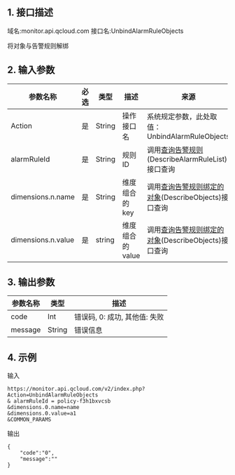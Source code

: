 ## 1. 接口描述
域名:monitor.api.qcloud.com
接口名:UnbindAlarmRuleObjects

将对象与告警规则解绑

## 2. 输入参数
| 参数名称 | 必选  | 类型 | 描述 |来源|
|---------|---------|---------|---------|---------|
| Action | 是 | String | 操作接口名|系统规定参数，此处取值：UnbindAlarmRuleObjects|
| alarmRuleId | 是 | String | 规则ID|调用<a href="/doc/api/255/查询告警规则" title="查询告警规则">查询告警规则</a>(DescribeAlarmRuleList)接口查询|
| dimensions.n.name | 是 | String | 维度组合的key|调用<a href="/doc/api/255/查询告警规则绑定的对象" title="查询告警规则绑定的对象">查询告警规则绑定的对象</a>(DescribeObjects)接口查询|
| dimensions.n.value | 是 | string |	维度组合的value|调用<a href="/doc/api/255/查询告警规则绑定的对象" title="查询告警规则绑定的对象">查询告警规则绑定的对象</a>(DescribeObjects)接口查询|

## 3. 输出参数
| 参数名称 | 类型 | 描述 |
|---------|---------|---------|
| code | Int | 错误码, 0: 成功, 其他值: 失败|
| message | String | 错误信息|


## 4. 示例
输入
```
https://monitor.api.qcloud.com/v2/index.php?Action=UnbindAlarmRuleObjects
& alarmRuleId = policy-f3h1bxvcsb 
&dimensions.0.name=name
&dimensions.0.value=a1
&COMMON_PARAMS
```
输出
```
{
    "code":"0",
    "message":""
}
```

